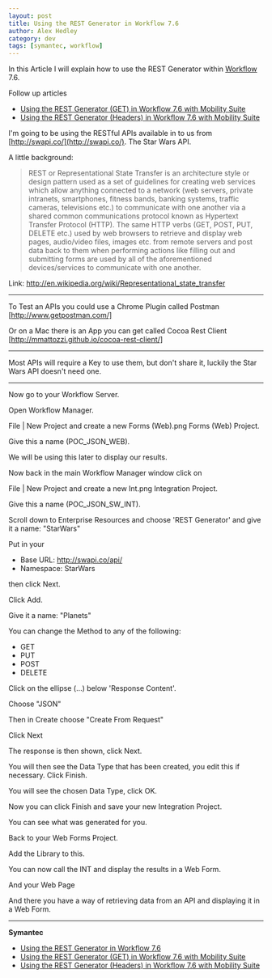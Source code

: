 ```yaml
---
layout: post
title: Using the REST Generator in Workflow 7.6
author: Alex Hedley
category: dev
tags: [symantec, workflow]
---
```


In this Article I will explain how to use the REST Generator within [Workflow](http://www.symantec.com/connect/workflow-servicedesk) 7.6.

Follow up articles

- [Using the REST Generator (GET) in Workflow 7.6 with Mobility Suite](about:/Blog/Detail/2)
- [Using the REST Generator (Headers) in Workflow 7.6 with Mobility Suite](about:/Blog/Detail/3)

I'm going to be using the RESTful APIs available in to us from [http://swapi.co/](http://swapi.co/). The Star Wars API.

A little background:

> REST or Representational State Transfer is an architecture style or design pattern used as a set of guidelines for creating web services which allow anything connected to a network (web servers, private intranets, smartphones, fitness bands, banking systems, traffic cameras, televisions etc.) to communicate with one another via a shared common communications protocol known as Hypertext Transfer Protocol (HTTP). The same HTTP verbs (GET, POST, PUT, DELETE etc.) used by web browsers to retrieve and display web pages, audio/video files, images etc. from remote servers and post data back to them when performing actions like filling out and submitting forms are used by all of the aforementioned devices/services to communicate with one another.

Link: http://en.wikipedia.org/wiki/Representational_state_transfer

---

To Test an APIs you could use a Chrome Plugin called Postman [http://www.getpostman.com/]

Or on a Mac there is an App you can get called Cocoa Rest Client [http://mmattozzi.github.io/cocoa-rest-client/]

---

Most APIs will require a Key to use them, but don't share it, luckily the Star Wars API doesn't need one.

---

Now go to your Workflow Server.

Open Workflow Manager.

File | New Project and create a new Forms (Web).png Forms (Web) Project.

Give this a name (POC_JSON_WEB).

We will be using this later to display our results.

Now back in the main Workflow Manager window click on

File | New Project and create a new Int.png Integration Project.

Give this a name (POC_JSON_SW_INT).

Scroll down to Enterprise Resources and choose 'REST Generator' and give it a name: "StarWars"

Put in your

- Base URL: http://swapi.co/api/
- Namespace: StarWars

then click Next.

Click Add.

Give it a name: "Planets"

You can change the Method to any of the following:

- GET
- PUT
- POST
- DELETE

Click on the ellipse (…) below 'Response Content'.

Choose "JSON"

Then in Create choose "Create From Request"

Click Next

The response is then shown, click Next.

You will then see the Data Type that has been created, you edit this if necessary. Click Finish.

You will see the chosen Data Type, click OK.

Now you can click Finish and save your new Integration Project.

You can see what was generated for you.

Back to your Web Forms Project.

Add the Library to this.

You can now call the INT and display the results in a Web Form.

And your Web Page

And there you have a way of retrieving data from an API and displaying it in a Web Form.

---

**Symantec**

- [Using the REST Generator in Workflow 7.6](https://www.symantec.com/connect/articles/using-rest-generator-workflow-76)
- [Using the REST Generator (GET) in Workflow 7.6 with Mobility Suite](https://www.symantec.com/connect/articles/using-rest-generator-get-workflow-76-mobility-suite)
- [Using the REST Generator (Headers) in Workflow 7.6 with Mobility Suite](https://www.symantec.com/connect/articles/using-rest-generator-headers-workflow-76-mobility-suite)
